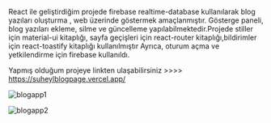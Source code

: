 React ile geliştirdiğim projede firebase  realtime-database kullanılarak blog yazıları oluşturma , web üzerinde göstermek amaçlanmıştır. Gösterge paneli, blog yazıları ekleme, silme ve güncelleme yapılabilmektedir.Projede stiller için material-ui kitaplığı, sayfa geçişleri için react-router kitaplığı,bildirimler için react-toastify kitaplığı kullanılmıştır Ayrıca, oturum açma ve yetkilendirme için firebase kullanıldı.

Yapmış olduğum projeye linkten ulaşabilirsiniz >>>> https://suheylblogpage.vercel.app/


![blogapp1](https://user-images.githubusercontent.com/93797206/193450257-33786548-7725-4e44-99a7-2cace22f73a2.gif)


![blogapp2](https://user-images.githubusercontent.com/93797206/193450200-f3c938ce-0ed0-4d34-8062-b78849463cb6.gif)
